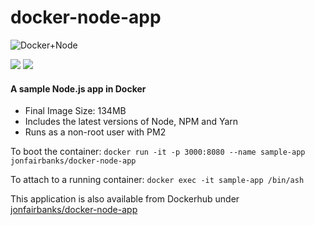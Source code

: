 # docker-node-app

![Docker+Node](https://raw.githubusercontent.com/jonfairbanks/docker-node-app/master/logo.jpg)

![](https://img.shields.io/docker/pulls/jonfairbanks/docker-node-app.svg?style=flat)
![](https://img.shields.io/github/license/jonfairbanks/docker-node-app.svg?style=flat)
#### A sample Node.js app in Docker

- Final Image Size: 134MB
- Includes the latest versions of Node, NPM and Yarn
- Runs as a non-root user with PM2

To boot the container: 
`docker run -it -p 3000:8080 --name sample-app jonfairbanks/docker-node-app`

To attach to a running container:
`docker exec -it sample-app /bin/ash`

This application is also available from Dockerhub under [jonfairbanks/docker-node-app](https://hub.docker.com/r/jonfairbanks/docker-node-app)
